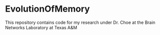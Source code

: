 # EvolutionOfMemory
This repository contains code for my research under Dr. Choe at the Brain Networks Laboratory at Texas A&amp;M
